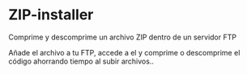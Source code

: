# ZIP-installer
Comprime y descomprime un archivo ZIP dentro de un servidor FTP

Añade el archivo a tu FTP, accede a el y comprime o descomprime el código ahorrando tiempo al subir archivos..
